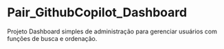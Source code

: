 # Pair_GithubCopilot_Dashboard
Projeto Dashboard simples de administração para gerenciar usuários com funções de busca e ordenação.
